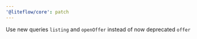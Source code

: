 ```yaml
---
'@liteflow/core': patch
---
```


Use new queries `listing` and `openOffer` instead of now deprecated `offer`
